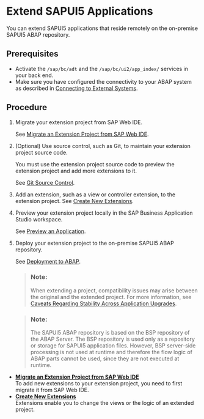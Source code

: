 <!-- loio47c6ad87909b4246a5cbfe42b604207a -->

# Extend SAPUI5 Applications

You can extend SAPUI5 applications that reside remotely on the on-premise SAPUI5 ABAP repository.



<a name="loio47c6ad87909b4246a5cbfe42b604207a__prereq_cyq_zn4_yvb"/>

## Prerequisites

-   Activate the `/sap/bc/adt` and the `/sap/bc/ui2/app_index/` services in your back end.
-   Make sure you have configured the connectivity to your ABAP system as described in [Connecting to External Systems](connecting-to-external-systems-7e49887.md).



## Procedure

1.  Migrate your extension project from SAP Web IDE.

    See [Migrate an Extension Project from SAP Web IDE](migrate-an-extension-project-from-sap-web-ide-386684a.md).

2.  \(Optional\) Use source control, such as Git, to maintain your extension project source code.

    You must use the extension project source code to preview the extension project and add more extensions to it.

    See [Git Source Control](git-source-control-9689c07.md).

3.  Add an extension, such as a view or controller extension, to the extension project. See [Create New Extensions](create-new-extensions-06b93dc.md).

4.  Preview your extension project locally in the SAP Business Application Studio workspace.

    See [Preview an Application](https://help.sap.com/docs/SAP_FIORI_tools/17d50220bcd848aa854c9c182d65b699/b962685bdf9246f6bced1d1cc1d9ba1c.html).

5.  Deploy your extension project to the on-premise SAPUI5 ABAP repository.

    See [Deployment to ABAP](https://help.sap.com/docs/SAP_FIORI_tools/17d50220bcd848aa854c9c182d65b699/607014e278d941fda4440f92f4a324a6.html#deployment-to-abap).

    > ### Note:  
    > When extending a project, compatibility issues may arise between the original and the extended project. For more information, see [Caveats Regarding Stability Across Application Upgrades](https://sapui5.hana.ondemand.com/sdk/#/topic/aef3384510724522a07df94ec90d1351).

    > ### Note:  
    > The SAPUI5 ABAP repository is based on the BSP repository of the ABAP Server. The BSP repository is used only as a repository or storage for SAPUI5 application files. However, BSP server-side processing is not used at runtime and therefore the flow logic of ABAP parts cannot be used, since they are not executed at runtime.


-   **[Migrate an Extension Project from SAP Web IDE](migrate-an-extension-project-from-sap-web-ide-386684a.md "To add new extensions to your extension project, you need to first migrate it from
		SAP Web IDE.")**  
To add new extensions to your extension project, you need to first migrate it from SAP Web IDE.
-   **[Create New Extensions](create-new-extensions-06b93dc.md "Extensions enable you to change the views or the logic of an extended
		project.")**  
Extensions enable you to change the views or the logic of an extended project.


